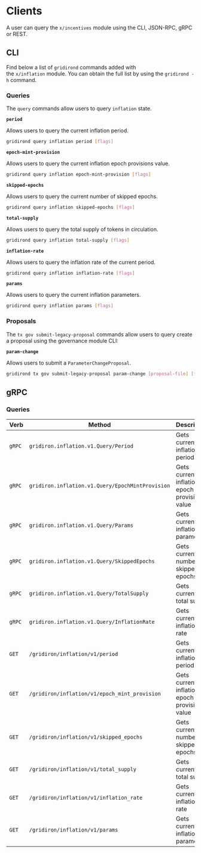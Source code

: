 <!--
order: 8
-->

# Clients

A user can query the `x/incentives` module using the CLI, JSON-RPC, gRPC or
REST.

## CLI

Find below a list of `gridirond` commands added with the `x/inflation` module. You
can obtain the full list by using the `gridirond -h` command.

### Queries

The `query` commands allow users to query `inflation` state.

**`period`**

Allows users to query the current inflation period.

```bash
gridirond query inflation period [flags]
```

**`epoch-mint-provision`**

Allows users to query the current inflation epoch provisions value.

```bash
gridirond query inflation epoch-mint-provision [flags]
```

**`skipped-epochs`**

Allows users to query the current number of skipped epochs.

```bash
gridirond query inflation skipped-epochs [flags]
```

**`total-supply`**

Allows users to query the total supply of tokens in circulation.

```bash
gridirond query inflation total-supply [flags]
```

**`inflation-rate`**

Allows users to query the inflation rate of the current period.

```bash
gridirond query inflation inflation-rate [flags]
```

**`params`**

Allows users to query the current inflation parameters.

```bash
gridirond query inflation params [flags]
```

### Proposals

The `tx gov submit-legacy-proposal` commands allow users to query create a proposal
using the governance module CLI:

**`param-change`**

Allows users to submit a `ParameterChangeProposal`.

```bash
gridirond tx gov submit-legacy-proposal param-change [proposal-file] [flags]
```

## gRPC

### Queries

| Verb   | Method                                        | Description                                   |
| ------ | --------------------------------------------- | --------------------------------------------- |
| `gRPC` | `gridiron.inflation.v1.Query/Period`             | Gets current inflation period                 |
| `gRPC` | `gridiron.inflation.v1.Query/EpochMintProvision` | Gets current inflation epoch provisions value |
| `gRPC` | `gridiron.inflation.v1.Query/Params`             | Gets current inflation parameters             |
| `gRPC` | `gridiron.inflation.v1.Query/SkippedEpochs`      | Gets current number of skipped epochs         |
| `gRPC` | `gridiron.inflation.v1.Query/TotalSupply`        | Gets current total supply                     |
| `gRPC` | `gridiron.inflation.v1.Query/InflationRate`      | Gets current inflation rate                   |
| `GET`  | `/gridiron/inflation/v1/period`                  | Gets current inflation period                 |
| `GET`  | `/gridiron/inflation/v1/epoch_mint_provision`    | Gets current inflation epoch provisions value |
| `GET`  | `/gridiron/inflation/v1/skipped_epochs`          | Gets current number of skipped epochs         |
| `GET`  | `/gridiron/inflation/v1/total_supply`          | Gets current total supply                     |
| `GET`  | `/gridiron/inflation/v1/inflation_rate`          | Gets current inflation rate                   |
| `GET`  | `/gridiron/inflation/v1/params`                  | Gets current inflation parameters             |
